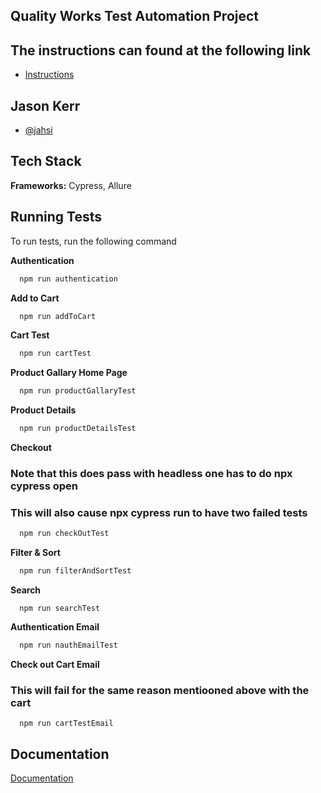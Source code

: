 
## Quality Works Test Automation Project

## The instructions can found at the following link

 - [Instructions](https://docs.google.com/document/d/1x32DBd3ZZL3xiHhgUOei9VpzFcYq0RooOGtA5HgO2Bw/edit?usp=sharing)

## Jason Kerr

- [@jahsi](https://github.com/jahsi?tab=repositories)

## Tech Stack

**Frameworks:** Cypress, Allure

## Running Tests

To run tests, run the following command

**Authentication**
```bash
  npm run authentication
```

**Add to Cart**
```bash
  npm run addToCart
```

**Cart Test**
```bash
  npm run cartTest
```

**Product Gallary Home Page**
```bash
  npm run productGallaryTest
```

**Product Details**
```bash
  npm run productDetailsTest
```

**Checkout**
### Note that this does pass with headless one has to do npx cypress open
### This will also cause npx cypress run to have two failed tests  
```bash
  npm run checkOutTest
```

**Filter & Sort**
```bash
  npm run filterAndSortTest
```

**Search**
```
  npm run searchTest
```

**Authentication Email**
```bash
  npm run nauthEmailTest
```

**Check out Cart Email**
### This will fail for the same reason mentiooned above with the cart
```
  npm run cartTestEmail
```



## Documentation

[Documentation](https://linktodocumentation)

